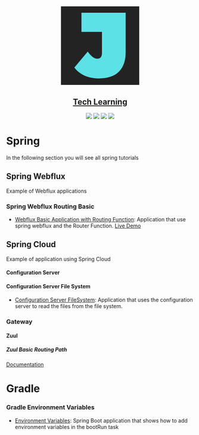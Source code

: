 # 

<p align="center">
    <a href="https://jonathanjaramorales.herokuapp.com">
        <img src="https://github.com/JJaraM/blog-microservice-ui/blob/master/src/main/resources/public/logo-210x.png" height="210">
    </a>
</p>

<p align="center">
    <h2 align="center">
        <a href="https://jonathanjaramorales.herokuapp.com">Tech Learning</a>
    </h2>
    <p align="center">
        <a href="https://jonathanjaramorales.herokuapp.com/category/184"><img src="https://img.shields.io/badge/-spring-fd6d75.svg"/></a>
        <a href="https://jonathanjaramorales.herokuapp.com/category/178"><img src="https://img.shields.io/badge/-spring%5Fboot-fd6d75.svg"/></a>
        <a href="https://jonathanjaramorales.herokuapp.com/category/214"><img src="https://img.shields.io/badge/-spring%5Fcloud-fd6d75.svg"/></a>
        <a href="https://jonathanjaramorales.herokuapp.com/category/215"><img src="https://img.shields.io/badge/-spring%5Fconfiguration%5Fserver-fd6d75.svg"/></a>
    </p>
</p>


# Spring

In the following section you will see all spring tutorials

## Spring Webflux
Example of Webflux applications

### Spring Webflux Routing Basic
* [Webflux Basic Application with Routing Function](https://github.com/JJaraM/tech-learning/tree/spring/webflux/webflux-basic-ws): Application that use spring webflux and the Router Function. [Live Demo](https://jjara-webflux-1.herokuapp.com/)

## Spring Cloud
Example of application using Spring Cloud

#### Configuration Server

#### Configuration Server File System
* [Configuration Server FileSystem](https://github.com/JJaraM/tech-learning/tree/prod/configuration-server-filesystem): Application that uses 
the configuration server to read the files from the file system.

### Gateway

#### Zuul

##### Zuul Basic Routing Path
[Documentation](https://github.com/JJaraM/tech-learning/tree/spring/cloud/gateway/zuul/zuul-dynamic-routing)

# Gradle

### Gradle Environment Variables
* [Environment Variables](https://github.com/JJaraM/tech-learning/tree/prod/gradle-system-variable): Spring Boot application that shows how 
to add environment variables in the bootRun task
